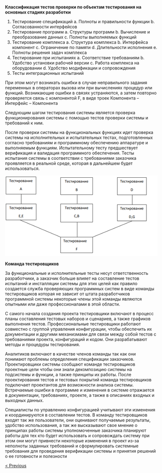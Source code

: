 **Классификация тестов проверки по объектам тестирования на основных стадиях разработки**

1. Тестирование спецификаций
    a. Полноты и правильности функции
    b. Согласованности интерфейсов
2. Тестирование программ
    a. Структуры программ
    b. Вычисление и преобразование данных
    c. Полноты выполняемых функций
3. Тестирование комплекса
    a. Структура комплекса
    b. Интерфейса компонент
    c. Ограничение по памяти
    d. Длительности исполнения
    e. Полноты решения задач комплекса
4. Тестирование при испытаниях
    a. Соответствие требованиям
    b. Удобство установки рабочей версии
    c. Работа комплекса на оборудовании
    d. Удобство модификации и сопровождения
5. Тесты интеграционных испытаний

При этом могут возникать ошибки в случае неправильного задания переменных в операторах
вызова или при вычислениях процедур или функций. Возникающие ошибки в связях устраняются,
а затем повторно проверяется связь с компонентой F, в виде троек Компонента – Интерфейс –
Компонента

Следующим шагом тестирования системы является проверка функционирования системы с
помощью тестов проверки системы и требований к ним.

После проверки системы на функциональных функциях идет проверка системы на
исполнительных и испытательных тестах, подготовленных согласно требованиям и программному
обеспечению аппаратуре и выполняемым функциям. Испытательному тесту предшествует
верификация и валидация программного обеспечения. Тесты испытания системы в соответствии с
требованиями заказчика проявляется в реальной среде, которая в дальнейшем будет
использоваться.

![фото](image.png)

**Команда тестировщиков**

За функциональные и исполнительные тесты несут ответственность разработчики, а заказчик
больше влияет на составление тестов испытаний и инсталляции системы для этих целей как
правило создается служба проверяющих программных систем в виде команды тестировщиков
которая не зависит от штата разработчиков программной системы некоторые члены этой команды
являются опытными или даже профессионалами в этой области.

С самого начала создания проекта тестировщики включают в процесс планы составления тестовых
наборов и сценариев, а также графиков выполнения тестов. Профессиональные тестировщики
работают совместно с группой управления конфигурации, чтобы обеспечить их документации и
другими механизмами для связи между собой тестов с требованиями проекта, конфигураций и
кодом. Они разрабатывают методы и процедуры тестирования.

Аналитиков включают в качестве членов команды так как они понимают проблемы определения
спецификации заказчиков. Проектировщики системы сообщают команде тестировщиков
проектные цели чтобы они знали декомпозицию системы на подсистемы и функции, а также
принципы их работы. После проектирования тестов и тестовых покрытий команда тестировщиков
подключает проектантов для возможности анализа системы. Встречаемые ошибки в программе и
изменения в системе отражается в документации, требованиях, проекте, а также в описаниях
входных и выходных данных.

Специалисты по управлению конфигурацией учитывают эти изменения и координируются в
составлении тестов. В команду тестировщиков входят так же пользователи, они оценивают
получаемые результаты, удобство использования, а так же высказывают свое мнение о принципах
работы системы уполномоченные заказчика планируют работы для тех кто будет использовать и
сопровождать систему при этом они могут привнести некоторые изменения в проект из-за
неполноты заданных требований и сформулировать системные требования для проведения
верификации системы и принятия решений о ее готовности и полезности


[< Previous](11.md)